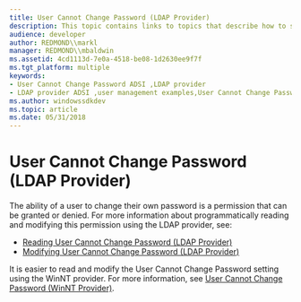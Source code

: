 ```yaml
---
title: User Cannot Change Password (LDAP Provider)
description: This topic contains links to topics that describe how to set up the User Cannot Change Password attribute for an LDAP provider using ADSI.
audience: developer
author: REDMOND\\markl
manager: REDMOND\\mbaldwin
ms.assetid: 4cd1113d-7e0a-4518-be08-1d2630ee9f7f
ms.tgt_platform: multiple
keywords:
- User Cannot Change Password ADSI ,LDAP provider
- LDAP provider ADSI ,user management examples,User Cannot Change Password
ms.author: windowssdkdev
ms.topic: article
ms.date: 05/31/2018
---
```


# User Cannot Change Password (LDAP Provider)

The ability of a user to change their own password is a permission that can be granted or denied. For more information about programmatically reading and modifying this permission using the LDAP provider, see:

-   [Reading User Cannot Change Password (LDAP Provider)](reading-user-cannot-change-password-ldap-provider.md)
-   [Modifying User Cannot Change Password (LDAP Provider)](modifying-user-cannot-change-password-ldap-provider.md)

It is easier to read and modify the User Cannot Change Password setting using the WinNT provider. For more information, see [User Cannot Change Password (WinNT Provider)](winnt-user-cannot-change-password.md).

 

 




